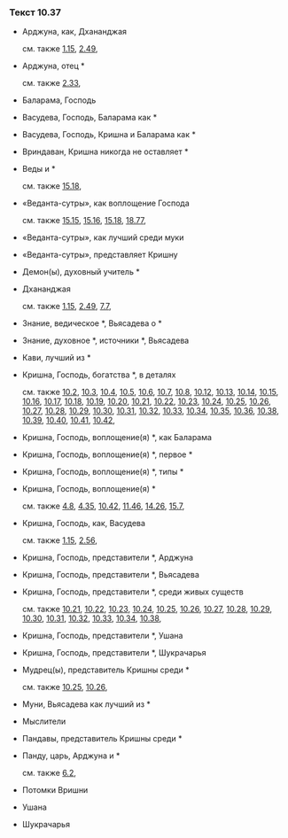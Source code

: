 ### Текст 10.37
	
- Арджуна, как, Дхананджая

	см. также  [1.15](../01/0115.md),  [2.49](../02/0249.md), 
	
- Арджуна, отец *

	см. также  [2.33](../02/0233.md), 
	
- Баларама, Господь

	
- Васудева, Господь, Баларама как *

	
- Васудева, Господь, Кришна и Баларама как *

	
- Вриндаван, Кришна никогда не оставляет *

	
- Веды и *

	см. также  [15.18](../15/1518.md), 
	
- «Веданта-сутры», как воплощение Господа

	см. также  [15.15](../15/1515.md),  [15.16](../15/1516.md),  [15.18](../15/1518.md),  [18.77](../18/1877.md), 
	
- «Веданта-сутры», как лучший среди муки

	
- «Веданта-сутры», представляет Кришну

	
- Демон(ы), духовный учитель *

	
- Дхананджая

	см. также  [1.15](../01/0115.md),  [2.49](../02/0249.md),  [7.7](../07/0707.md), 
	
- Знание, ведическое *, Вьясадева о *

	
- Знание, духовное *, источники *, Вьясадева

	
- Кави, лучший из *

	
- Кришна, Господь, богатства *, в деталях

	см. также  [10.2](../10/1002.md),  [10.3](../10/1003.md),  [10.4](../10/1004.md),  [10.5](../10/1005.md),  [10.6](../10/1006.md),  [10.7](../10/1007.md),  [10.8](../10/1008.md),  [10.12](../10/1012.md),  [10.13](../10/1013.md),  [10.14](../10/1014.md),  [10.15](../10/1015.md),  [10.16](../10/1016.md),  [10.17](../10/1017.md),  [10.18](../10/1018.md),  [10.19](../10/1019.md),  [10.20](../10/1020.md),  [10.21](../10/1021.md),  [10.22](../10/1022.md),  [10.23](../10/1023.md),  [10.24](../10/1024.md),  [10.25](../10/1025.md),  [10.26](../10/1026.md),  [10.27](../10/1027.md),  [10.28](../10/1028.md),  [10.29](../10/1029.md),  [10.30](../10/1030.md),  [10.31](../10/1031.md),  [10.32](../10/1032.md),  [10.33](../10/1033.md),  [10.34](../10/1034.md),  [10.35](../10/1035.md),  [10.36](../10/1036.md),  [10.38](../10/1038.md),  [10.39](../10/1039.md),  [10.40](../10/1040.md),  [10.41](../10/1041.md),  [10.42](../10/1042.md), 
	
- Кришна, Господь, воплощение(я) *, как Баларама

	
- Кришна, Господь, воплощение(я) *, первое *

	
- Кришна, Господь, воплощение(я) *, типы *

	
- Кришна, Господь, воплощение(я) *

	см. также  [4.8](../04/0408.md),  [4.35](../04/0435.md),  [10.42](../10/1042.md),  [11.46](../11/1146.md),  [14.26](../14/1426.md),  [15.7](../15/1507.md), 
	
- Кришна, Господь, как, Васудева

	см. также  [1.15](../01/0115.md),  [2.56](../02/0256.md), 
	
- Кришна, Господь, представители *, Арджуна

	
- Кришна, Господь, представители *, Вьясадева

	
- Кришна, Господь, представители *, среди живых существ

	см. также  [10.21](../10/1021.md),  [10.22](../10/1022.md),  [10.23](../10/1023.md),  [10.24](../10/1024.md),  [10.25](../10/1025.md),  [10.26](../10/1026.md),  [10.27](../10/1027.md),  [10.28](../10/1028.md),  [10.29](../10/1029.md),  [10.30](../10/1030.md),  [10.31](../10/1031.md),  [10.32](../10/1032.md),  [10.33](../10/1033.md),  [10.34](../10/1034.md),  [10.38](../10/1038.md), 
	
- Кришна, Господь, представители *, Ушана

	
- Кришна, Господь, представители *, Шукрачарья

	
- Мудрец(ы), представитель Кришны среди *

	см. также  [10.25](../10/1025.md),  [10.26](../10/1026.md), 
	
- Муни, Вьясадева как лучший из *

	
- Мыслители

	
- Пандавы, представитель Кришны среди *

	
- Панду, царь, Арджуна и *

	см. также  [6.2](../06/0602.md), 
	
- Потомки Вришни

	
- Ушана

	
- Шукрачарья


